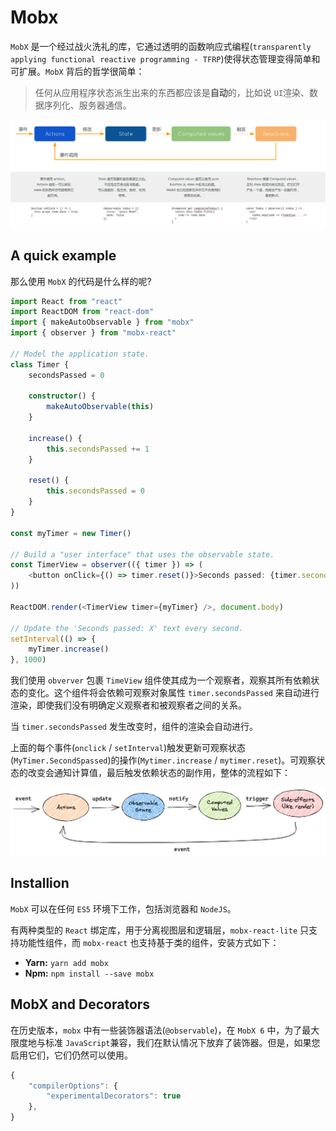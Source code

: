 # Mobx 

`MobX` 是一个经过战火洗礼的库，它通过透明的函数响应式编程(`transparently applying functional reactive programming - TFRP`)使得状态管理变得简单和可扩展。`MobX` 背后的哲学很简单：

> 任何从应用程序状态派生出来的东西都应该是**自动**的，比如说 `UI`渲染、数据序列化、服务器通信。

![MobX unidirectional flow](assets/flow.png)

## A quick example

那么使用 `MobX` 的代码是什么样的呢?

```ts
import React from "react"
import ReactDOM from "react-dom"
import { makeAutoObservable } from "mobx"
import { observer } from "mobx-react"

// Model the application state.
class Timer {
    secondsPassed = 0

    constructor() {
        makeAutoObservable(this)
    }

    increase() {
        this.secondsPassed += 1
    }

    reset() {
        this.secondsPassed = 0
    }
}

const myTimer = new Timer()

// Build a "user interface" that uses the observable state.
const TimerView = observer(({ timer }) => (
    <button onClick={() => timer.reset()}>Seconds passed: {timer.secondsPassed}</button>
))

ReactDOM.render(<TimerView timer={myTimer} />, document.body)

// Update the 'Seconds passed: X' text every second.
setInterval(() => {
    myTimer.increase()
}, 1000)
```

我们使用 `obverver` 包裹 `TimeView` 组件使其成为一个观察者，观察其所有依赖状态的变化。这个组件将会依赖可观察对象属性 `timer.secondsPassed` 来自动进行渲染，即使我们没有明确定义观察者和被观察者之间的关系。

当 `timer.secondsPassed` 发生改变时，组件的渲染会自动进行。

上面的每个事件(`onclick` / `setInterval`)触发更新可观察状态(`MyTimer.SecondSpassed`)的操作(`Mytimer.increase` / `mytimer.reset`)。可观察状态的改变会通知计算值，最后触发依赖状态的副作用，整体的流程如下：

![MobX unidirectional flow](assets/flow2.png)

## Installion

`MobX` 可以在任何 `ES5` 环境下工作，包括浏览器和 `NodeJS`。

有两种类型的 `React` 绑定库，用于分离视图层和逻辑层，`mobx-react-lite` 只支持功能性组件，而 `mobx-react` 也支持基于类的组件，安装方式如下：

+ **Yarn:** `yarn add mobx`
+ **Npm:** `npm install --save mobx`

## MobX and Decorators

在历史版本，`mobx` 中有一些装饰器语法(`@observable`)，在 `MobX 6` 中，为了最大限度地与标准 `JavaScript`兼容，我们在默认情况下放弃了装饰器。但是，如果您启用它们，它们仍然可以使用。

```ts
{
    "compilerOptions": {
        "experimentalDecorators": true
    },
}
```

